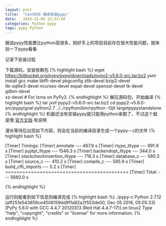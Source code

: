 ```yaml
---
layout: post
title:  "CentOS6 编译安装pypy"
date:   2016-12-05 15:31:49
categories: Python pypy
tags: pypy Python
---
```


据说pypy性能要比python高很多，刚好手上的项目目前存在很大性能问题，就体验一下pypy看看

记录下安装过程

下载源码，安装依赖包
{% highlight bash %}
wget https://bitbucket.org/pypy/pypy/downloads/pypy2-v5.6.0-src.tar.bz2
yum install gcc make libffi-devel pkgconfig zlib-devel bzip2-devel \
lib-sqlite3-devel ncurses-devel expat-devel openssl-devel tk-devel \
gdbm-devel \
xz-devel  # For lzma on PyPy3.
{% endhighlight %}
解压源码包，开始编译
{% highlight bash %}
tar jxvf pypy2-v5.6.0-src.tar.bz2
cd pypy2-v5.6.0-src/pypy/goal
python2.7 ../../rpython/bin/rpython -Ojit targetpypystandalone
{% endhighlight %}
机器还没有安装pypy就只能用python来跑了，不过这个就是慢 [官方文档]  有说明


漫长等待后出现如下内容，则会在当前的编译目录生成一个pypy－c的文件
{% highlight bash %}

[Timer] Timings:
[Timer] annotate                       ---  467.9 s
[Timer] rtype_lltype                   ---  991.9 s
[Timer] pyjitpl_lltype                 --- 1546.3 s
[Timer] backendopt_lltype              ---  344.0 s
[Timer] stackcheckinsertion_lltype     ---  718.3 s
[Timer] database_c                     ---  580.3 s
[Timer] source_c                       ---  410.2 s
[Timer] compile_c                      ---  595.9 s
[Timer] build_cffi_imports             ---    5.2 s
[Timer] ===========================================
[Timer] Total:                         --- 5660.0 s

{% endhighlight %}

运行则能看到如下信息则编译完成
{% highlight bash %}
./pypy-c
Python 2.7.12 (aff251e543859ce4508159dd9f1a82a2f553de00, Dec 05 2016, 05:05:33)
[PyPy 5.6.0 with GCC 4.4.7 20120313 (Red Hat 4.4.7-17)] on linux2
Type "help", "copyright", "credits" or "license" for more information.
{% endhighlight %}


[官方文档]: http://doc.pypy.org/en/latest/build.html
